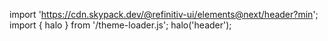<!--
type: template
name: header
-->

import 'https://cdn.skypack.dev/@refinitiv-ui/elements@next/header?min';
import { halo } from '/theme-loader.js';
halo('header');